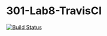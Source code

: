 # 301-Lab8-TravisCI

[![Build Status](https://travis-ci.com/olivier-vadiaval/vadiaval-Lab8-TravisCI.svg?branch=main)](https://travis-ci.com/olivier-vadiaval/vadiaval-Lab8-TravisCI)
